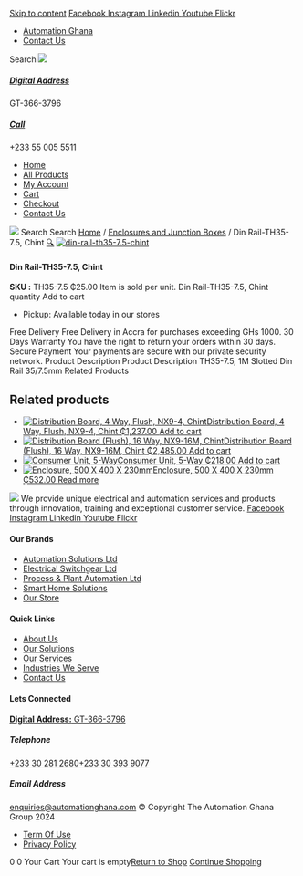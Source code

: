 [Skip to content](https://store.automationghana.com/product/din-rail-th35-7-5-chint/#content)
[ Facebook ](https://www.facebook.com/automationgh/) [ Instagram ](https://www.instagram.com/automationgh/) [ Linkedin ](https://www.linkedin.com/company/the-automation-ghana-limited/) [ Youtube ](https://www.youtube.com/channel/UCurrRDUSm5oIW39VXjn1u0w) [ Flickr ](https://www.flickr.com/photos/181794037@N07/)
  * [ Automation Ghana ](https://automationghana.com)
  * [ Contact Us ](https://store.automationghana.com/contact/)


Search
[ ![](https://store.automationghana.com/wp-content/uploads/2024/04/Website-TAGG-Logo-BLUE.png) ](https://store.automationghana.com/)
[ ](https://maps.app.goo.gl/m4xeaagWCNbLk4jM6)
#####  [ Digital Address ](https://maps.app.goo.gl/m4xeaagWCNbLk4jM6)
GT-366-3796 
[ ](tel:+233550055511)
#####  [ Call ](tel:+233550055511)
+233 55 005 5511 
  * [Home](https://store.automationghana.com/)
  * [All Products](https://store.automationghana.com/shop/)
  * [My Account](https://store.automationghana.com/my-account/)
  * [Cart](https://store.automationghana.com/cart/)
  * [Checkout](https://store.automationghana.com/checkout/)
  * [Contact Us](https://store.automationghana.com/contact/)


[![](https://store.automationghana.com/wp-content/uploads/2024/04/AutomationGhana_logo_white.png)](https://store.automationghana.com)
Search
Search
[Home](https://store.automationghana.com) / [Enclosures and Junction Boxes](https://store.automationghana.com/product-category/enclosures-and-junction-boxes/) / Din Rail-TH35-7.5, Chint
[🔍](https://store.automationghana.com/product/din-rail-th35-7-5-chint/)
[![din-rail-th35-7.5-chint](https://store.automationghana.com/wp-content/uploads/2020/04/din-rail-th35-7.5-chint.jpg)](https://store.automationghana.com/wp-content/uploads/2020/04/din-rail-th35-7.5-chint.jpg)
####  Din Rail-TH35-7.5, Chint 
**SKU :** TH35-7.5 
₵25.00
Item is sold per unit.
Din Rail-TH35-7.5, Chint quantity
Add to cart
  * Pickup: Available today in our stores


Free Delivery 
Free Delivery in Accra for purchases exceeding GHs 1000. 
30 Days Warranty 
You have the right to return your orders within 30 days. 
Secure Payment 
Your payments are secure with our private security network. 
Product Description
Product Description
TH35-7.5, 1M Slotted Din Rail 35/7.5mm
Related Products 
## Related products
  * [![Distribution Board, 4 Way, Flush, NX9-4, Chint](https://store.automationghana.com/wp-content/uploads/2020/04/NX9-8-Flush-Chint-300x300.jpg)Distribution Board, 4 Way, Flush, NX9-4, Chint ₵1,237.00 ](https://store.automationghana.com/product/dist-board-nx9-4-flush-chint/)
[Add to cart](https://store.automationghana.com/product/din-rail-th35-7-5-chint/?add-to-cart=1703)
  * [![Distribution Board \(Flush\), 16 Way, NX9-16M, Chint](https://store.automationghana.com/wp-content/uploads/2020/04/NX9-8-Surface-Chint.jpg)Distribution Board (Flush), 16 Way, NX9-16M, Chint ₵2,485.00 ](https://store.automationghana.com/product/dist-board-nx9-16m-flush-chint/)
[Add to cart](https://store.automationghana.com/product/din-rail-th35-7-5-chint/?add-to-cart=1701)
  * [![Consumer Unit, 5-Way](https://store.automationghana.com/wp-content/uploads/2020/04/NX8-8-J-R-300x300.png)Consumer Unit, 5-Way ₵218.00 ](https://store.automationghana.com/product/consumer-unit-nx8-5-j-r-chint/)
[Add to cart](https://store.automationghana.com/product/din-rail-th35-7-5-chint/?add-to-cart=1645)
  * [![Enclosure, 500 X 400 X 230mm](https://store.automationghana.com/wp-content/uploads/2020/04/NXW5-ENCLOSURES-300x300.png)Enclosure, 500 X 400 X 230mm ₵532.00 ](https://store.automationghana.com/product/enclosure-nxw5-5040-23-chint/)
[Read more](https://store.automationghana.com/product/enclosure-nxw5-5040-23-chint/)


![](https://store.automationghana.com/wp-content/uploads/2024/04/AutomationGhana_logo_white.png)
We provide unique electrical and automation services and products through innovation, training and exceptional customer service.
[ Facebook ](https://www.facebook.com/automationgh/) [ Instagram ](https://www.instagram.com/automationgh/) [ Linkedin ](https://www.linkedin.com/company/the-automation-ghana-limited/) [ Youtube ](https://www.youtube.com/channel/UCurrRDUSm5oIW39VXjn1u0w) [ Flickr ](https://www.flickr.com/photos/181794037@N07/)
#### Our Brands
  * [ Automation Solutions Ltd ](https://store.automationghana.com/product/din-rail-th35-7-5-chint/)
  * [ Electrical Switchgear Ltd ](https://store.automationghana.com/product/din-rail-th35-7-5-chint/)
  * [ Process & Plant Automation Ltd ](https://store.automationghana.com/product/din-rail-th35-7-5-chint/)
  * [ Smart Home Solutions ](https://store.automationghana.com/product/din-rail-th35-7-5-chint/)
  * [ Our Store ](https://store.automationghana.com/product/din-rail-th35-7-5-chint/)


#### Quick Links
  * [ About Us ](https://store.automationghana.com/product/din-rail-th35-7-5-chint/)
  * [ Our Solutions ](https://store.automationghana.com/product/din-rail-th35-7-5-chint/)
  * [ Our Services ](https://store.automationghana.com/product/din-rail-th35-7-5-chint/)
  * [ Industries We Serve ](https://store.automationghana.com/product/din-rail-th35-7-5-chint/)
  * [ Contact Us ](https://store.automationghana.com/product/din-rail-th35-7-5-chint/)


#### Lets Connected
[**Digital Address:** GT-366-3796](https://maps.app.goo.gl/m4xeaagWCNbLk4jM6)
#####  Telephone 
[ +233 30 281 2680](tel:+233302812680)[+233 30 393 9077](https://store.automationghana.com/product/din-rail-th35-7-5-chint/+233303939077)
#####  Email Address 
enquiries@automationghana.com 
© Copyright The Automation Ghana Group 2024
  * [ Term Of Use ](https://store.automationghana.com/product/din-rail-th35-7-5-chint/)
  * [ Privacy Policy ](https://store.automationghana.com/product/din-rail-th35-7-5-chint/)


0
0
Your Cart
Your cart is empty[Return to Shop](https://store.automationghana.com/shop/)
[Continue Shopping](https://store.automationghana.com/product/din-rail-th35-7-5-chint/)
